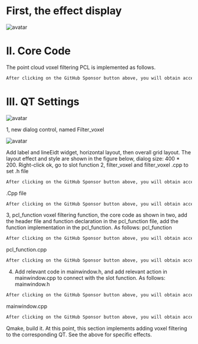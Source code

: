 #  First, the effect display 

![avatar]( 37b1a852c01447b1bbe917a3b44b5e1d.gif) 

#  II. Core Code 

The point cloud voxel filtering PCL is implemented as follows. 

 ```python  
After clicking on the GitHub Sponsor button above, you will obtain access permissions to my private code repository ( https://github.com/slowlon/my_code_bar ) to view this blog code. By searching the code number of this blog, you can find the code you need, code number is: 2024020309573813135
 ```  
#  III. QT Settings 

![avatar]( aa24dc15cf6e45cb9173381b8f350e70.png) 

 1, new dialog control, named Filter_voxel    

![avatar]( 1f11f087618143bcbe771990e6616085.png) 

 Add label and lineEidt widget, horizontal layout, then overall grid layout. The layout effect and style are shown in the figure below, dialog size: 400 * 200. Right-click ok, go to slot function 2, filter_voxel and filter_voxel .cpp to set .h file 

 ```python  
After clicking on the GitHub Sponsor button above, you will obtain access permissions to my private code repository ( https://github.com/slowlon/my_code_bar ) to view this blog code. By searching the code number of this blog, you can find the code you need, code number is: 2024020309573813135
 ```  
.Cpp file 

 ```python  
After clicking on the GitHub Sponsor button above, you will obtain access permissions to my private code repository ( https://github.com/slowlon/my_code_bar ) to view this blog code. By searching the code number of this blog, you can find the code you need, code number is: 2024020309573813135
 ```  
3, pcl_function voxel filtering function, the core code as shown in two, add the header file and function declaration in the pcl_function file, add the function implementation in the pcl_function. As follows: pcl_function 

 ```python  
After clicking on the GitHub Sponsor button above, you will obtain access permissions to my private code repository ( https://github.com/slowlon/my_code_bar ) to view this blog code. By searching the code number of this blog, you can find the code you need, code number is: 2024020309573813135
 ```  
pcl_function.cpp 

 ```python  
After clicking on the GitHub Sponsor button above, you will obtain access permissions to my private code repository ( https://github.com/slowlon/my_code_bar ) to view this blog code. By searching the code number of this blog, you can find the code you need, code number is: 2024020309573813135
 ```  
4. Add relevant code in mainwindow.h, and add relevant action in mainwindow.cpp to connect with the slot function. As follows: mainwindow.h 

 ```python  
After clicking on the GitHub Sponsor button above, you will obtain access permissions to my private code repository ( https://github.com/slowlon/my_code_bar ) to view this blog code. By searching the code number of this blog, you can find the code you need, code number is: 2024020309573813135
 ```  
mainwindow.cpp 

 ```python  
After clicking on the GitHub Sponsor button above, you will obtain access permissions to my private code repository ( https://github.com/slowlon/my_code_bar ) to view this blog code. By searching the code number of this blog, you can find the code you need, code number is: 2024020309573813135
 ```  
Qmake, build it. At this point, this section implements adding voxel filtering to the corresponding QT. See the above for specific effects. 

